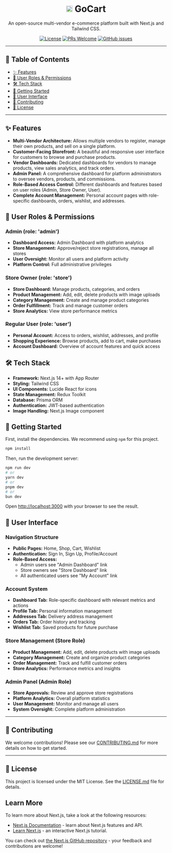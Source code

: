 <div align="center">
  <h1><img src="https://gocartshop.in/favicon.ico" width="20" height="20" alt="GoCart Favicon">
   GoCart</h1>
  <p>
    An open-source multi-vendor e-commerce platform built with Next.js and Tailwind CSS.
  </p>
  <p>
    <a href="https://github.com/GreatStackDev/goCart/blob/main/LICENSE.md"><img src="https://img.shields.io/github/license/GreatStackDev/goCart?style=for-the-badge" alt="License"></a>
    <a href="https://github.com/GreatStackDev/goCart/pulls"><img src="https://img.shields.io/badge/PRs-welcome-brightgreen.svg?style=for-the-badge" alt="PRs Welcome"></a>
    <a href="https://github.com/GreatStackDev/goCart/issues"><img src="https://img.shields.io/github/issues/GreatStackDev/goCart?style=for-the-badge" alt="GitHub issues"></a>
  </p>
</div>

---

## 📖 Table of Contents

- [✨ Features](#-features)
- [👥 User Roles & Permissions](#-user-roles--permissions)
- [🛠️ Tech Stack](#-tech-stack)
- [🚀 Getting Started](#-getting-started)
- [📱 User Interface](#-user-interface)
- [🤝 Contributing](#-contributing)
- [📜 License](#-license)

---

## ✨ Features

- **Multi-Vendor Architecture:** Allows multiple vendors to register, manage their own products, and sell on a single platform.
- **Customer-Facing Storefront:** A beautiful and responsive user interface for customers to browse and purchase products.
- **Vendor Dashboards:** Dedicated dashboards for vendors to manage products, view sales analytics, and track orders.
- **Admin Panel:** A comprehensive dashboard for platform administrators to oversee vendors, products, and commissions.
- **Role-Based Access Control:** Different dashboards and features based on user roles (Admin, Store Owner, User).
- **Complete Account Management:** Personal account pages with role-specific dashboards, orders, wishlist, and addresses.

## 👥 User Roles & Permissions

### Admin (role: 'admin')
- **Dashboard Access:** Admin Dashboard with platform analytics
- **Store Management:** Approve/reject store registrations, manage all stores
- **User Oversight:** Monitor all users and platform activity
- **Platform Control:** Full administrative privileges

### Store Owner (role: 'store')
- **Store Dashboard:** Manage products, categories, and orders
- **Product Management:** Add, edit, delete products with image uploads
- **Category Management:** Create and manage product categories
- **Order Fulfillment:** Track and manage customer orders
- **Store Analytics:** View store performance metrics

### Regular User (role: 'user')
- **Personal Account:** Access to orders, wishlist, addresses, and profile
- **Shopping Experience:** Browse products, add to cart, make purchases
- **Account Dashboard:** Overview of account features and quick access

## 🛠️ Tech Stack <a name="-tech-stack"></a>

- **Framework:** Next.js 14+ with App Router
- **Styling:** Tailwind CSS
- **UI Components:** Lucide React for icons
- **State Management:** Redux Toolkit
- **Database:** Prisma ORM
- **Authentication:** JWT-based authentication
- **Image Handling:** Next.js Image component

## 🚀 Getting Started <a name="-getting-started"></a>

First, install the dependencies. We recommend using `npm` for this project.

```bash
npm install
```

Then, run the development server:

```bash
npm run dev
# or
yarn dev
# or
pnpm dev
# or
bun dev
```

Open [http://localhost:3000](http://localhost:3000) with your browser to see the result.

## 📱 User Interface

### Navigation Structure
- **Public Pages:** Home, Shop, Cart, Wishlist
- **Authentication:** Sign In, Sign Up, Profile/Account
- **Role-Based Access:**
  - Admin users see "Admin Dashboard" link
  - Store owners see "Store Dashboard" link
  - All authenticated users see "My Account" link

### Account System
- **Dashboard Tab:** Role-specific dashboard with relevant metrics and actions
- **Profile Tab:** Personal information management
- **Addresses Tab:** Delivery address management
- **Orders Tab:** Order history and tracking
- **Wishlist Tab:** Saved products for future purchase

### Store Management (Store Role)
- **Product Management:** Add, edit, delete products with image uploads
- **Category Management:** Create and organize product categories
- **Order Management:** Track and fulfill customer orders
- **Store Analytics:** Performance metrics and insights

### Admin Panel (Admin Role)
- **Store Approvals:** Review and approve store registrations
- **Platform Analytics:** Overall platform statistics
- **User Management:** Monitor and manage all users
- **System Oversight:** Complete platform administration

---

## 🤝 Contributing <a name="-contributing"></a>

We welcome contributions! Please see our [CONTRIBUTING.md](./CONTRIBUTING.md) for more details on how to get started.

---

## 📜 License <a name="-license"></a>

This project is licensed under the MIT License. See the [LICENSE.md](./LICENSE.md) file for details.

## Learn More

To learn more about Next.js, take a look at the following resources:

- [Next.js Documentation](https://nextjs.org/docs) - learn about Next.js features and API.
- [Learn Next.js](https://nextjs.org/learn) - an interactive Next.js tutorial.

You can check out [the Next.js GitHub repository](https://github.com/vercel/next.js) - your feedback and contributions are welcome!
